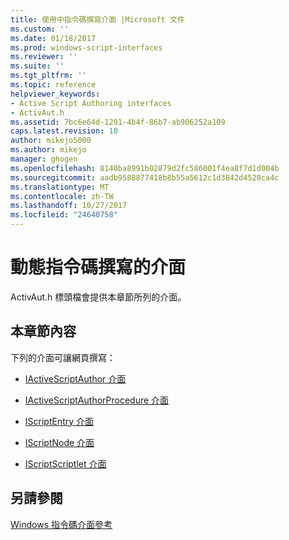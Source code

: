 ```yaml
---
title: 使用中指令碼撰寫介面 |Microsoft 文件
ms.custom: ''
ms.date: 01/18/2017
ms.prod: windows-script-interfaces
ms.reviewer: ''
ms.suite: ''
ms.tgt_pltfrm: ''
ms.topic: reference
helpviewer_keywords:
- Active Script Authoring interfaces
- ActivAut.h
ms.assetid: 7bc6e64d-1291-4b4f-86b7-ab906252a109
caps.latest.revision: 10
author: mikejo5000
ms.author: mikejo
manager: ghogen
ms.openlocfilehash: 8140ba8991b02879d2fc586001f4ea8f7d1d004b
ms.sourcegitcommit: aadb9588877418b8b55a5612c1d3842d4520ca4c
ms.translationtype: MT
ms.contentlocale: zh-TW
ms.lasthandoff: 10/27/2017
ms.locfileid: "24640758"
---
```

# <a name="active-script-authoring-interfaces"></a>動態指令碼撰寫的介面
ActivAut.h 標頭檔會提供本章節所列的介面。  
  
## <a name="in-this-section"></a>本章節內容  
 下列的介面可讓網頁撰寫：  
  
-   [IActiveScriptAuthor 介面](../../winscript/reference/iactivescriptauthor-interface.md)  
  
-   [IActiveScriptAuthorProcedure 介面](../../winscript/reference/iactivescriptauthorprocedure-interface.md)  
  
-   [IScriptEntry 介面](../../winscript/reference/iscriptentry-interface.md)  
  
-   [IScriptNode 介面](../../winscript/reference/iscriptnode-interface.md)  
  
-   [IScriptScriptlet 介面](../../winscript/reference/iscriptscriptlet-interface.md)  
  
## <a name="see-also"></a>另請參閱  
 [Windows 指令碼介面參考](../../winscript/reference/windows-script-interfaces-reference.md)